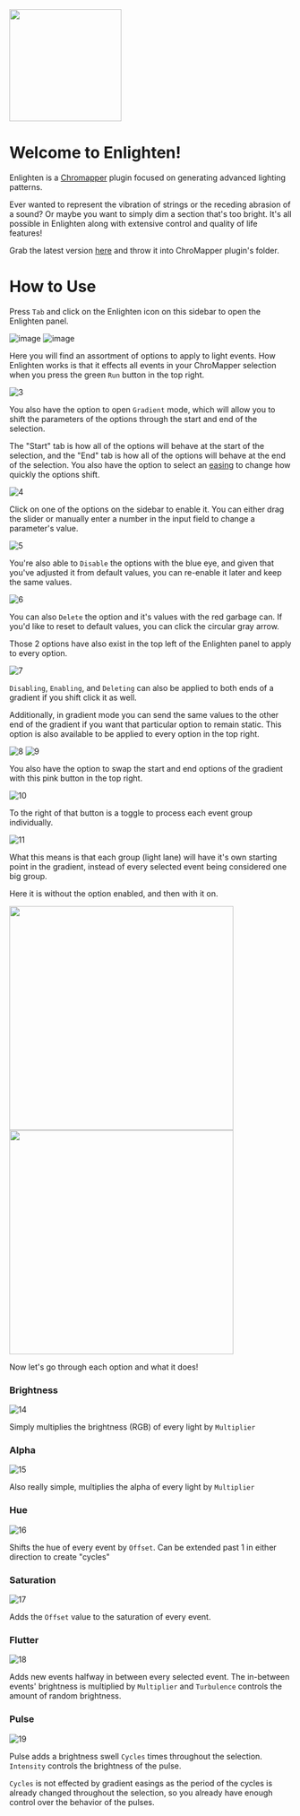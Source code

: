 <img src="https://github.com/Swifter1243/Enlighten/assets/61858676/b882b8c0-4a5a-4014-aa0f-e8dae30c1739" width="200">

# Welcome to Enlighten!

Enlighten is a [Chromapper](https://github.com/Caeden117/ChroMapper) plugin focused on generating advanced lighting patterns.

Ever wanted to represent the vibration of strings or the receding abrasion of a sound? Or maybe you want to simply dim a section that's too bright. It's all possible in Enlighten along with extensive control and quality of life features!

Grab the latest version [here](https://github.com/Swifter1243/Enlighten/releases/latest) and throw it into ChroMapper plugin's folder.

# How to Use

Press `Tab` and click on the Enlighten icon on this sidebar to open the Enlighten panel.

![image](https://github.com/Swifter1243/Enlighten/assets/61858676/39a976f6-62df-4709-bb1f-46a357e1a1f3)
![image](https://github.com/Swifter1243/Enlighten/assets/61858676/092b5970-c629-4d75-bc6f-12f208a4d648)

Here you will find an assortment of options to apply to light events. How Enlighten works is that it effects all events in your ChroMapper selection when you press the green `Run` button in the top right.

![3](https://github.com/Swifter1243/Enlighten/assets/61858676/e8ba5538-a63a-4a43-abc0-fd9a3fc69863)

You also have the option to open `Gradient` mode, which will allow you to shift the parameters of the options through the start and end of the selection.

The "Start" tab is how all of the options will behave at the start of the selection, and the "End" tab is how all of the options will behave at the end of the selection. You also have the option to select an [easing](https://easings.net/) to change how quickly the options shift.

![4](https://github.com/Swifter1243/Enlighten/assets/61858676/240e92e6-6b23-4c53-8e2e-03c93f20fbf5)

Click on one of the options on the sidebar to enable it. You can either drag the slider or manually enter a number in the input field to change a parameter's value.

![5](https://github.com/Swifter1243/Enlighten/assets/61858676/f427c4bc-5389-4d3a-909d-8dd8b9595d10)

You're also able to `Disable` the options with the blue eye, and given that you've adjusted it from default values, you can re-enable it later and keep the same values.

![6](https://github.com/Swifter1243/Enlighten/assets/61858676/5bacbf80-fb70-405d-9607-85c9b6ed63b7)

You can also `Delete` the option and it's values with the red garbage can.
If you'd like to reset to default values, you can click the circular gray arrow.

Those 2 options have also exist in the top left of the Enlighten panel to apply to every option.

![7](https://github.com/Swifter1243/Enlighten/assets/61858676/fd24ce0d-8334-4698-aba1-3eb1fddeaa0d)

`Disabling`, `Enabling`, and `Deleting` can also be applied to both ends of a gradient if you shift click it as well.

Additionally, in gradient mode you can send the same values to the other end of the gradient if you want that particular option to remain static. This option is also available to be applied to every option in the top right.

![8](https://github.com/Swifter1243/Enlighten/assets/61858676/3765aced-5bcd-45fe-b4ab-3761348323fe)
![9](https://github.com/Swifter1243/Enlighten/assets/61858676/4e00828a-ecd5-498f-a39b-1d856a6389b7)

You also have the option to swap the start and end options of the gradient with this pink button in the top right.

![10](https://github.com/Swifter1243/Enlighten/assets/61858676/3cc00188-01f7-46ea-96b6-ca87b1632717)

To the right of that button is a toggle to process each event group individually.

![11](https://github.com/Swifter1243/Enlighten/assets/61858676/37767912-e302-49ba-8f8b-052cc18c2be9)

What this means is that each group (light lane) will have it's own starting point in the gradient, instead of every selected event being considered one big group.

Here it is without the option enabled, and then with it on.

<img src="https://github.com/Swifter1243/Enlighten/assets/61858676/147a2000-136c-4712-bbab-1e5ef33a66e3" height="400">
<img src="https://github.com/Swifter1243/Enlighten/assets/61858676/1b2e0234-8e38-486d-a049-4907c4e22e9d" height="400">

Now let's go through each option and what it does!

### Brightness

![14](https://github.com/Swifter1243/Enlighten/assets/61858676/79122f85-b1fd-4ef0-98cf-50bb32a22cfc)

Simply multiplies the brightness (RGB) of every light by `Multiplier`

### Alpha

![15](https://github.com/Swifter1243/Enlighten/assets/61858676/8d4adfda-a476-4025-86df-856bade1069d)

Also really simple, multiplies the alpha of every light by `Multiplier`

### Hue

![16](https://github.com/Swifter1243/Enlighten/assets/61858676/839f03b6-31ea-4639-95f3-0e1f08ca395c)

Shifts the hue of every event by `Offset`. Can be extended past 1 in either direction to create "cycles"

### Saturation

![17](https://github.com/Swifter1243/Enlighten/assets/61858676/cdab5ada-d265-4fb7-a2b1-6210f700142b)

Adds the `Offset` value to the saturation of every event.

### Flutter

![18](https://github.com/Swifter1243/Enlighten/assets/61858676/56a299cc-f723-4275-8cc8-dc434ddac88a)

Adds new events halfway in between every selected event. The in-between events' brightness is multiplied by `Multiplier` and `Turbulence` controls the amount of random brightness.

### Pulse

![19](https://github.com/Swifter1243/Enlighten/assets/61858676/63c01d5b-2815-4cb0-993f-6525e32f81ae)

Pulse adds a brightness swell `Cycles` times throughout the selection. `Intensity` controls the brightness of the pulse. 

`Cycles` is not effected by gradient easings as the period of the cycles is already changed throughout the selection, so you already have enough control over the behavior of the pulses.
